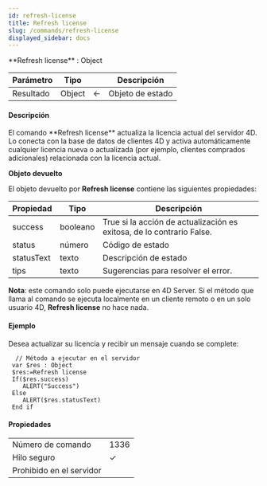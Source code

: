 ```yaml
---
id: refresh-license
title: Refresh license
slug: /commands/refresh-license
displayed_sidebar: docs
---
```


<!--REF #_command_.Refresh license.Syntax-->**Refresh license** : Object<!-- END REF-->
<!--REF #_command_.Refresh license.Params-->
| Parámetro | Tipo |  | Descripción |
| --- | --- | --- | --- |
| Resultado | Object | &#8592; | Objeto de estado |

<!-- END REF-->

#### Descripción 

<!--REF #_command_.Refresh license.Summary-->El comando **Refresh license** actualiza la licencia actual del servidor 4D.<!-- END REF--> Lo conecta con la base de datos de clientes 4D y activa automáticamente cualquier licencia nueva o actualizada (por ejemplo, clientes comprados adicionales) relacionada con la licencia actual.

**Objeto devuelto**

El objeto devuelto por **Refresh license** contiene las siguientes propiedades:

| **Propiedad** | **Tipo** | **Descripción**                                                       |
| ------------- | -------- | --------------------------------------------------------------------- |
| success       | booleano | True si la acción de actualización es exitosa, de lo contrario False. |
| status        | número   | Código de estado                                                      |
| statusText    | texto    | Descripción de estado                                                 |
| tips          | texto    | Sugerencias para resolver el error.                                   |

**Nota**: este comando solo puede ejecutarse en 4D Server. Si el método que llama al comando se ejecuta localmente en un cliente remoto o en un solo usuario 4D, **Refresh license** no hace nada.

#### Ejemplo 

Desea actualizar su licencia y recibir un mensaje cuando se complete:

```4d
  // Método a ejecutar en el servidor
 var $res : Object
 $res:=Refresh license
 If($res.success)
    ALERT("Success")
 Else
    ALERT($res.statusText)
 End if
```


#### Propiedades
|  |  |
| --- | --- |
| Número de comando | 1336 |
| Hilo seguro | &check; |
| Prohibido en el servidor ||


